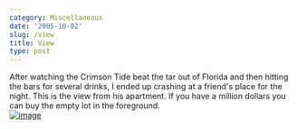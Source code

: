 ```yaml
---
category: Miscellaneous
date: '2005-10-02'
slug: /view
title: View
type: post
---
```



After watching the Crimson Tide beat the tar out of Florida and
then hitting the bars for several drinks, I ended up crashing at a
friend's place for the night. This is the view from his apartment.
If you have a million dollars you can buy the empty lot in the
foreground.  
[![image](http://photos1.blogger.com/blogger/2691/1643/400/20051002_123638a1.jpg)](http://photos1.blogger.com/blogger/2691/1643/1600/20051002_123638a1.jpg)